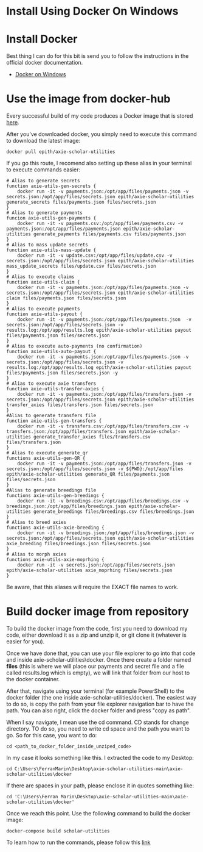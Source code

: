 # Install Using Docker On Windows

# Install Docker
Best thing I can do for this bit is send you to follow the instructions in the official docker documentation.

- [Docker on Windows](https://docs.docker.com/desktop/windows/install/)

# Use the image from docker-hub

Every successful build of my code produces a Docker image that is stored [here](https://hub.docker.com/r/epith/axie-scholar-utilities).

After you've downloaded docker, you simply need to execute this command to download the latest image:

    docker pull epith/axie-scholar-utilities

If you go this route, I recomend also setting up these alias in your terminal to execute commands easier:

    # Alias to generate secrets
    function axie-utils-gen-secrets {
        docker run -it -v payments.json:/opt/app/files/payments.json -v secrets.json:/opt/app/files/secrets.json epith/axie-scholar-utilities generate_secrets files/payments.json files/secrets.json
    }
    # Alias to generate payments
    funcion axie-utils-gen-payments {
        docker run -it -v payments.csv:/opt/app/files/payments.csv -v payments.json:/opt/app/files/payments.json epith/axie-scholar-utilities generate_payments files/payments.csv files/payments.json
    }
    # Alias to mass update secrets
    function axie-utils-mass-update {
        docker run -it -v update.csv:/opt/app/files/update.csv -v secrets.json:/opt/app/files/secrets.json epith/axie-scholar-utilities mass_update_secrets files/update.csv files/secrets.json
    }
    # Alias to execute claims
    function axie-utils-claim {
        docker run -it -v payments.json:/opt/app/files/payments.json -v secrets.json:/opt/app/files/secrets.json epith/axie-scholar-utilities claim files/payments.json files/secrets.json
    }
    # Alias to execute payments
    function axie-utils-payout {
        docker run -it -v payments.json:/opt/app/files/payments.json  -v secrets.json:/opt/app/files/secrets.json -v results.log:/opt/app/results.log epith/axie-scholar-utilities payout files/payments.json files/secrets.json
    }
    # Alias to execute auto-payments (no confirmation)
    function axie-utils-auto-payout {
        docker run -it -v payments.json:/opt/app/files/payments.json -v secrets.json:/opt/app/files/secrets.json -v results.log:/opt/app/results.log epith/axie-scholar-utilities payout files/payments.json files/secrets.json -y
    }
    # Alias to execute axie transfers
    function axie-utils-transfer-axies {
        docker run -it -v payments.json:/opt/app/files/transfers.json -v secrets.json:/opt/app/files/secrets.json epith/axie-scholar-utilities transfer_axies files/transfers.json files/secrets.json
    }
    #Alias to generate transfers file
    function axie-utils-gen-transfers {
        docker run -it -v transfers.csv:/opt/app/files/transfers.csv -v transfers.json:/opt/app/files/transfers.json epith/axie-scholar-utilities generate_transfer_axies files/transfers.csv files/transfers.json
    }
    # Alias to execute generate_qr
    functions axie-utils-gen-QR {
        docker run -it -v payments.json:/opt/app/files/transfers.json -v secrets.json:/opt/app/files/secrets.json -v ${PWD}:/opt/app/files epith/axie-scholar-utilities generate_QR files/payments.json files/secrets.json
    }
    #Alias to generate breedings file
    functions axie-utils-gen-breedings {
        docker run -it -v breedings.csv:/opt/app/files/breedings.csv -v breedings.json:/opt/app/files/breedings.json epith/axie-scholar-utilities generate_breedings files/breedings.csv files/breedings.json
    }
    # Alias to breed axies
    functions axie-utils-axie-breeding {
        docker run -it -v breedings.json:/opt/app/files/breedings.json -v secrets.json:/opt/app/files/secrets.json epith/axie-scholar-utilities axie_breeding files/breedings.json files/secrets.json
    }
    # Alias to morph axies
    functions axie-utils-axie-moprhing {
        docker run -it -v secrets.json:/opt/app/files/secrets.json epith/axie-scholar-utilities axie_moprhing files/secrets.json
    }

Be aware, that this aliases will require the EXACT file names to work.

# Build docker image from repository

To build the docker image from the code, first you need to download my code, either download it as a zip and unzip it, or git clone it (whatever is easier for you).

Once we have done that, you can use your file explorer to go into that code and inside axie-scholar-utilities\docker. Once there create a folder named **files** (this is where we will place our payments and secret file and a file called results.log which is empty), we will link that folder from our host to the docker container.

After that, navigate using your terminal (for example PowerShell) to the docker folder (the one inside axie-scholar-utilities/docker). The easiest way to do so, is copy the path from your file explorer navigation bar to have the path. You can also right, click the docker folder and press "copy as path".

When I say navigate, I mean use the cd command. CD stands for change directory. TO do so, you need to write cd space and the path you want to go. So for this case, you want to do:

    cd <path_to_docker_folder_inside_unziped_code>

In my case it looks something like this. I extracted the code to my Desktop:

    cd C:\Users\FerranMarin\Desktop\axie-scholar-utilities-main\axie-scholar-utilities\docker

If there are spaces in your path, please enclose it in quotes something like:

    cd 'C:\Users\Ferran Marin\Desktop\axie-scholar-utilities-main\axie-scholar-utilities\docker'

Once we reach this point. Use the following command to build the docker image:

    docker-compose build scholar-utilities

To learn how to run the commands, please follow this [link](../pages/docker_compose_cmds.html)
